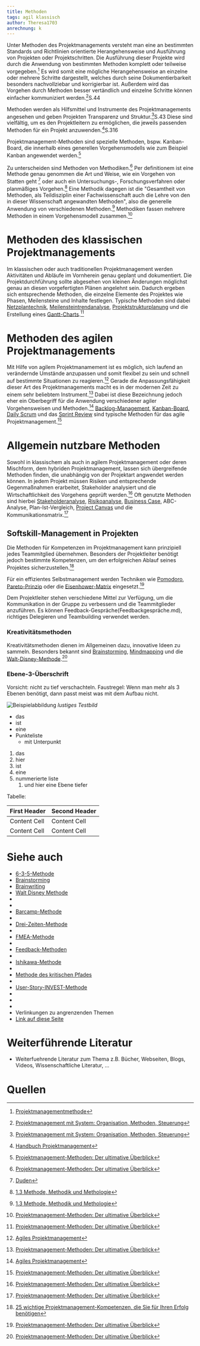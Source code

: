 ```yaml
---
title: Methoden
tags: agil klassisch
author: Theresa1703
anrechnung: k
---
```


Unter Methoden des Projektmanagements versteht man eine an bestimmten Standards und Richtlinien orientierte Herangehensweise und Ausführung von Projekten oder Projektschritten. Die Ausführung dieser Projekte wird durch die Anwendung von bestimmten Methoden komplett oder teilweise vorgegeben.[^1] Es wird somit eine mögliche Herangehensweise an einzelne oder mehrere Schritte dargestellt, welches durch seine Dokumentierbarkeit besonders nachvollziebar und korrigierbar ist. Außerdem wird das Vorgehen durch Methoden besser vertändlich und einzelne Schritte können einfacher kommuniziert werden.[^4]S.44

Methoden werden als Hilfsmittel und Instrumente des Projektmanagements angesehen und geben Projekten Transparenz und Struktur.[^4]S.43 Diese sind vielfältig, um es den Projektleitern zu ermöglichen, die jeweils passenden Methoden für ein Projekt anzuwenden.[^3]S.316

Projektmanagement-Methoden sind spezielle Methoden, bspw. Kanban-Board, die innerhalb eines generellen Vorgehensmodells wie zum Beispiel Kanban angewendet werden.[^7]

Zu unterscheiden sind Methoden von Methodiken.[^7] Per definitionem ist eine Methode genau genommen die Art und Weise, wie ein Vorgehen von Statten geht [^12] oder auch ein Untersuchungs-, Forschungsverfahren oder planmäßiges Vorgehen.[^13] Eine Methodik dagegen ist die "Gesamtheit von Methoden, als Teildisziplin einer Fachwissenschaft auch die Lehre von den in dieser Wissenschaft angewandten Methoden", also die generelle Anwendung von verschiedenen Methoden.[^13] Methodiken fassen mehrere Methoden in einem Vorgehensmodell zusammen.[^7]



# Methoden des klassischen Projektmanagements

Im klassischen oder auch traditionellen Projektmanagement werden Aktivitäten und Abläufe im Vornherein genau geplant und dokumentiert. Die Projektdurchführung sollte abgesehen von kleinen Änderungen möglichst genau an diesen vorgefertigten Plänen angelehnt sein. Dadurch ergeben sich entsprechende Methoden, die einzelne Elemente des Projektes wie Phasen, Meilensteine und Inhalte festlegen. Typische Methoden sind dabei [Netzplantechnik](Netzplantechnik.md), [Meilensteintrendanalyse](Meilensteintrendanalyse.md), [Projektstrukturplanung](Projektstrukturplan.md) und die Erstellung eines [Gantt-Charts](Gantt_Diagramme.md).[^7]



# Methoden des agilen Projektmanagements

Mit Hilfe von agilem Projektmanamement ist es möglich, sich laufend an verändernde Umstände anzupassen und somit flexibel zu sein und schnell auf bestimmte Situationen zu reagieren.[^10] Gerade die Anpassungsfähigkeit dieser Art des Projektmanagements macht es in der modernen Zeit zu einem sehr beliebtem Instrument.[^7] Dabei ist diese Bezeichnung jedoch eher ein Oberbegriff für die Anwendung verschiedener agiler Vorgehensweisen und Methoden.[^10]
[Backlog-Management](), [Kanban-Board](Kanban_Boards.md), [Daily Scrum](Daily_Scrum.md) und das [Sprint Review](Sprint_Review.md) sind typische Methoden für das agile Projektmanagement.[^7]



# Allgemein nutzbare Methoden

Sowohl in klassischem als auch in agilem Projektmanagement oder deren Mischform, dem hybriden Projektmanagement, lassen sich übergreifende Methoden finden, die unabhängig von der Projektart angwendet werden können. In jedem Projekt müssen Risiken und entsprechende Gegenmaßnahmen erarbeitet, Stakeholder analysiert und die Wirtschaftlichkeit des Vorgehens geprüft werden.[^7]
Oft genutzte Methoden sind hierbei [Stakeholderanalyse](Stakeholderanalyse.md), [Risikoanalyse](Risikoanalyse_und_Visualisierung.md), [Business Case](Business_Cases.md), ABC-Analyse, Plan-Ist-Vergleich, [Project Canvas](Project_Canvas.md) und die Kommunikationsmatrix.[^7]

 
## Softskill-Management in Projekten

Die Methoden für Kompetenzen im Projektmanagement kann prinzipiell jedes Teammitglied übernehmen. Besonders der Projektleiter benötigt jedoch bestimmte Kompetenzen, um den erfolgreichen Ablauf seines Projektes sicherzustellen.[^14]


Für ein effizientes Selbstmanagement werden Techniken wie [Pomodoro](Pomodoro.md), [Pareto-Prinzip](Pareto_Prinzip) oder die [Eisenhower-Matrix](Eisenhower_Matrix.md) eingesetzt.[^7]

Dem Projektleiter stehen verschiedene Mittel zur Verfügung, um die Kommunikation in der Gruppe zu verbessern und die Teammitglieder anzuführen. Es können Feedback-Gespräche(Feedbackgespräche.md), richtiges Delegieren und Teambuilding verwendet werden. 



### Kreativitätsmethoden

Kreativitätsmethoden dienen im Allgemeinen dazu, innovative Ideen zu sammeln. 
Besonders bekannt sind [Brainstorming](Brainstorming.md), [Mindmapping](Mindmapping.md) und die [Walt-Disney-Methode](Walt_Disney_Methode.md).[^7]







### Ebene-3-Überschrift

Vorsicht: nicht zu tief verschachteln. Faustregel: Wenn man mehr als 3 
Ebenen benötigt, dann passt meist was mit dem Aufbau nicht.

![Beispielabbildung](Methoden/test-file.jpg)
*lustiges Testbild*

* das 
* ist 
* eine 
* Punkteliste
  - mit Unterpunkt

1. das
2. hier 
4. ist 
4. eine
7. nummerierte liste
   1. und hier eine Ebene tiefer

Tabelle:

| First Header  | Second Header |
| ------------- | ------------- |
| Content Cell  | Content Cell  |
| Content Cell  | Content Cell  |




# Siehe auch

* [6-3-5-Methode](6_3_5_Methode.md)
* [Brainstorming](Brainstorming.md)
* [Brainwriting](Brainwriting.md)
* [Walt Disney Methode](Walt_Disney_Methode.md)
* 
* 
* [Barcamp-Methode](Barcamp_Methode.md)
* 
* [Drei-Zeiten-Methode](Drei_Zeiten_Methode.md)
* 
* [FMEA-Methode](FMEA_Methode.md)
* 
* [Feedback-Methoden](Feedback_Methoden.md)
* 
* [Ishikawa-Methode](Ishikawa_Methode.md)
* 
* [Methode des kritischen Pfades](Methode_des_kritischen_Pfades.md)
* 
* [User-Story-INVEST-Methode](User_Story_INVEST_Methode.md)
* 
* 
* 
* Verlinkungen zu angrenzenden Themen
* [Link auf diese Seite](Methoden.md)

# Weiterführende Literatur

* Weiterfuehrende Literatur zum Thema z.B. Bücher, Webseiten, Blogs, Videos, Wissenschaftliche Literatur, ...

# Quellen

[^1]: [Projektmanagementmethode](https://de.wikipedia.org/wiki/Projektmanagementmethode)
[^2]: [Kreativitätstechniken: 7 Methoden für neue Ideen](https://www.einstein1.net/kreativitaetstechniken/)
[^3]: [Handbuch Projektmanagement](file:///C:/Users/Theresa/Documents/FAU/noch%20zu%20bestehende%20F%C3%A4cher/MPS/Github%20Beitrag/Quellen/Handbuch%20Projektmanagement.pdf)
[^4]: [Projektmanagement mit System: Organisation, Methoden, Steuerung](file:///C:/Users/Theresa/Documents/FAU/noch%20zu%20bestehende%20F%C3%A4cher/MPS/Github%20Beitrag/Quellen/Kraus-Westermann2019_Book_ProjektmanagementMitSystem.pdf)
[^5]: [Systemische Werkzeuge für erf. Projektmanagement](file:///C:/Users/Theresa/Documents/FAU/noch%20zu%20bestehende%20F%C3%A4cher/MPS/Github%20Beitrag/Quellen/Systemische%20Werkzeuge%20f%C3%BCr%20erf.%20Projektmanagement.pdf)

[^6]: [Grundlagen des Projektmanagements](https://link.springer.com/content/pdf/10.1007%2F978-3-662-48216-2.pdf)
[^7]: [Projektmanagement-Methoden: Der ultimative Überblick](https://projekte-leicht-gemacht.de/pm-methoden/)
[^8]: [Netzplantechnik](https://www.unternehmerlexikon.de/netzplantechnik/)
[^9]: [Netzplantechnik im Projektmanagement – einfach erklärt](https://www.factro.de/blog/netzplantechnik/)
[^10]: [Agiles Projektmanagement](https://www.projektmagazin.de/glossarterm/agiles-projektmanagement)
[^11]: [Die Meilensteintrendanalyse einfach erklärt](https://projekte-leicht-gemacht.de/blog/projektmanagement/klassisch/projektsteuerung/die-meilensteintrendanalyse-einfach-erklaert/)
[^12]: [Duden](https://www.duden.de/rechtschreibung/Methode)
[^13]: [1.3 Methode, Methodik und Methologie](http://www.dennis-oswald.de/BLOG/?p=20)
[^14]: [25 wichtige Projektmanagement-Kompetenzen, die Sie für Ihren Erfolg benötigen](https://asana.com/de/resources/project-management-skills)


[^111]: Quellen die ihr im Text verwendet habt z.B. Bücher, Webseiten, Blogs, Videos, Wissenschaftliche Literatur, ... (eine Quelle in eine Zeile, keine Zeilenumbrüche machen)
[^222]: [A Guide to the Project Management Body of Knowledge (PMBOK® Guide)](https://www.pmi.org/pmbok-guide-standards/foundational/PMBOK)
[^333]: [Basic Formatting Syntax for GitHub flavored Markdown](https://docs.github.com/en/github/writing-on-github/getting-started-with-writing-and-formatting-on-github/basic-writing-and-formatting-syntax)
[^444]: [Advanced Formatting Syntax for GitHub flavored Markdown](https://docs.github.com/en/github/writing-on-github/working-with-advanced-formatting/organizing-information-with-tables)


